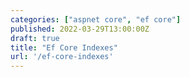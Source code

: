 ```yaml
---
categories: ["aspnet core", "ef core"]
published: 2022-03-29T13:00:00Z
draft: true
title: "Ef Core Indexes"
url: '/ef-core-indexes'
---
```


<!--more-->

